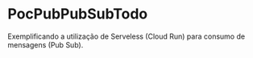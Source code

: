 
# PocPubPubSubTodo

Exemplificando a utilização de Serveless (Cloud Run) para consumo de mensagens (Pub Sub).
